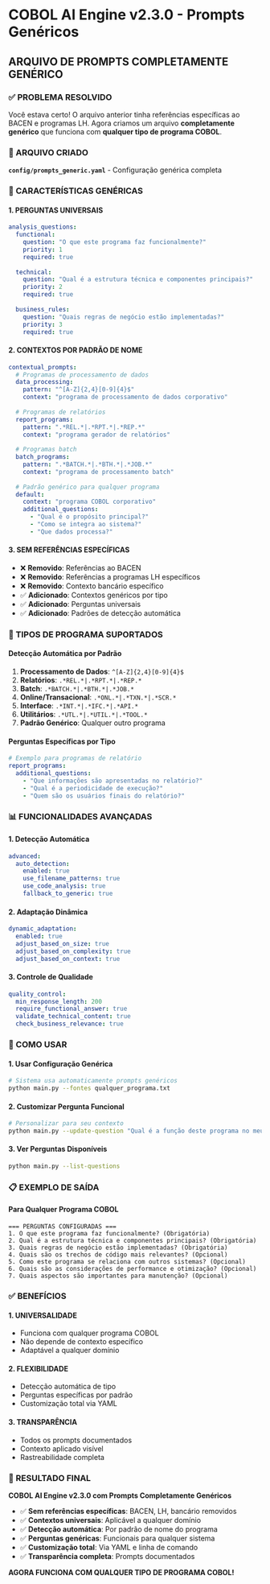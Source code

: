 # COBOL AI Engine v2.3.0 - Prompts Genéricos

## ARQUIVO DE PROMPTS COMPLETAMENTE GENÉRICO

### ✅ PROBLEMA RESOLVIDO

Você estava certo! O arquivo anterior tinha referências específicas ao BACEN e programas LH. Agora criamos um arquivo **completamente genérico** que funciona com **qualquer tipo de programa COBOL**.

### 📁 ARQUIVO CRIADO

**`config/prompts_generic.yaml`** - Configuração genérica completa

### 🎯 CARACTERÍSTICAS GENÉRICAS

#### **1. PERGUNTAS UNIVERSAIS**
```yaml
analysis_questions:
  functional:
    question: "O que este programa faz funcionalmente?"
    priority: 1
    required: true
    
  technical:
    question: "Qual é a estrutura técnica e componentes principais?"
    priority: 2
    required: true
    
  business_rules:
    question: "Quais regras de negócio estão implementadas?"
    priority: 3
    required: true
```

#### **2. CONTEXTOS POR PADRÃO DE NOME**
```yaml
contextual_prompts:
  # Programas de processamento de dados
  data_processing:
    pattern: "^[A-Z]{2,4}[0-9]{4}$"
    context: "programa de processamento de dados corporativo"
    
  # Programas de relatórios
  report_programs:
    pattern: ".*REL.*|.*RPT.*|.*REP.*"
    context: "programa gerador de relatórios"
    
  # Programas batch
  batch_programs:
    pattern: ".*BATCH.*|.*BTH.*|.*JOB.*"
    context: "programa de processamento batch"
    
  # Padrão genérico para qualquer programa
  default:
    context: "programa COBOL corporativo"
    additional_questions:
      - "Qual é o propósito principal?"
      - "Como se integra ao sistema?"
      - "Que dados processa?"
```

#### **3. SEM REFERÊNCIAS ESPECÍFICAS**
- ❌ **Removido**: Referências ao BACEN
- ❌ **Removido**: Referências a programas LH específicos
- ❌ **Removido**: Contexto bancário específico
- ✅ **Adicionado**: Contextos genéricos por tipo
- ✅ **Adicionado**: Perguntas universais
- ✅ **Adicionado**: Padrões de detecção automática

### 🔧 TIPOS DE PROGRAMA SUPORTADOS

#### **Detecção Automática por Padrão**
1. **Processamento de Dados**: `^[A-Z]{2,4}[0-9]{4}$`
2. **Relatórios**: `.*REL.*|.*RPT.*|.*REP.*`
3. **Batch**: `.*BATCH.*|.*BTH.*|.*JOB.*`
4. **Online/Transacional**: `.*ONL.*|.*TXN.*|.*SCR.*`
5. **Interface**: `.*INT.*|.*IFC.*|.*API.*`
6. **Utilitários**: `.*UTL.*|.*UTIL.*|.*TOOL.*`
7. **Padrão Genérico**: Qualquer outro programa

#### **Perguntas Específicas por Tipo**
```yaml
# Exemplo para programas de relatório
report_programs:
  additional_questions:
    - "Que informações são apresentadas no relatório?"
    - "Qual é a periodicidade de execução?"
    - "Quem são os usuários finais do relatório?"
```

### 📊 FUNCIONALIDADES AVANÇADAS

#### **1. Detecção Automática**
```yaml
advanced:
  auto_detection:
    enabled: true
    use_filename_patterns: true
    use_code_analysis: true
    fallback_to_generic: true
```

#### **2. Adaptação Dinâmica**
```yaml
dynamic_adaptation:
  enabled: true
  adjust_based_on_size: true
  adjust_based_on_complexity: true
  adjust_based_on_context: true
```

#### **3. Controle de Qualidade**
```yaml
quality_control:
  min_response_length: 200
  require_functional_answer: true
  validate_technical_content: true
  check_business_relevance: true
```

### 🎯 COMO USAR

#### **1. Usar Configuração Genérica**
```bash
# Sistema usa automaticamente prompts genéricos
python main.py --fontes qualquer_programa.txt
```

#### **2. Customizar Pergunta Funcional**
```bash
# Personalizar para seu contexto
python main.py --update-question "Qual é a função deste programa no meu sistema?"
```

#### **3. Ver Perguntas Disponíveis**
```bash
python main.py --list-questions
```

### 📋 EXEMPLO DE SAÍDA

#### **Para Qualquer Programa COBOL**
```
=== PERGUNTAS CONFIGURADAS ===
1. O que este programa faz funcionalmente? (Obrigatória)
2. Qual é a estrutura técnica e componentes principais? (Obrigatória)
3. Quais regras de negócio estão implementadas? (Obrigatória)
4. Quais são os trechos de código mais relevantes? (Opcional)
5. Como este programa se relaciona com outros sistemas? (Opcional)
6. Quais são as considerações de performance e otimização? (Opcional)
7. Quais aspectos são importantes para manutenção? (Opcional)
```

### ✅ BENEFÍCIOS

#### **1. UNIVERSALIDADE**
- Funciona com qualquer programa COBOL
- Não depende de contexto específico
- Adaptável a qualquer domínio

#### **2. FLEXIBILIDADE**
- Detecção automática de tipo
- Perguntas específicas por padrão
- Customização total via YAML

#### **3. TRANSPARÊNCIA**
- Todos os prompts documentados
- Contexto aplicado visível
- Rastreabilidade completa

### 🎯 RESULTADO FINAL

**COBOL AI Engine v2.3.0 com Prompts Completamente Genéricos**

- ✅ **Sem referências específicas**: BACEN, LH, bancário removidos
- ✅ **Contextos universais**: Aplicável a qualquer domínio
- ✅ **Detecção automática**: Por padrão de nome do programa
- ✅ **Perguntas genéricas**: Funcionais para qualquer sistema
- ✅ **Customização total**: Via YAML e linha de comando
- ✅ **Transparência completa**: Prompts documentados

**AGORA FUNCIONA COM QUALQUER TIPO DE PROGRAMA COBOL!**

